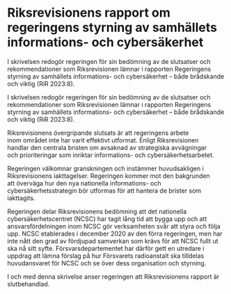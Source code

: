 # Riksrevisionens rapport om regeringens styrning av samhällets informations- och cybersäkerhet

I skrivelsen redogör regeringen för sin bedömning av de slutsatser och rekommendationer som Riksrevisionen lämnar i rapporten Regeringens styrning av samhällets informations- och cybersäkerhet – både brådskande och viktig (RiR 2023:8).

I skrivelsen redogör regeringen för sin bedömning av de slutsatser och rekommendationer som Riksrevisionen lämnar i rapporten Regeringens styrning av samhällets informations- och cybersäkerhet – både brådskande och viktig (RiR 2023:8).

Riksrevisionens övergripande slutsats är att regeringens arbete inom området inte har varit effektivt utformat. Enligt Riksrevisionen handlar den centrala bristen om avsaknad av strategiska avvägningar och prioriteringar som inriktar informations- och cybersäkerhetsarbetet.

Regeringen välkomnar granskningen och instämmer huvudsakligen i Riksrevisionens iakttagelser. Regeringen kommer mot den bakgrunden att överväga hur den nya nationella informations- och cybersäkerhetsstrategin bör utformas för att hantera de brister som iakttagits.

Regeringen delar Riksrevisionens bedömning att det nationella cybersäkerhetscentret (NCSC) har tagit lång tid att bygga upp och att ansvarsfördelningen inom NCSC gör verksamheten svår att styra och följa upp. NCSC etablerades i december 2020 av den förra regeringen, men har inte nått den grad av fördjupad samverkan som krävs för att NCSC fullt ut ska nå sitt syfte. Försvarsdepartementet har därför gett en utredare i uppdrag att lämna förslag på hur Försvarets radioanstalt ska tilldelas huvudansvaret för NCSC och se över dess organisation och styrning.

I och med denna skrivelse anser regeringen att Riksrevisionens rapport är slutbehandlad.
